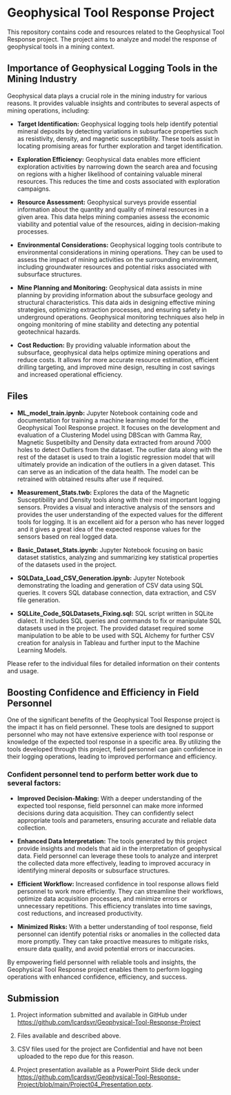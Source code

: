 # Geophysical Tool Response Project

This repository contains code and resources related to the Geophysical Tool Response project. The project aims to analyze and model the response of geophysical tools in a mining context. 

## Importance of Geophysical Logging Tools in the Mining Industry

Geophysical data plays a crucial role in the mining industry for various reasons. It provides valuable insights and contributes to several aspects of mining operations, including:

- **Target Identification:** Geophysical logging tools help identify potential mineral deposits by detecting variations in subsurface properties such as resistivity, density, and magnetic susceptibility. These tools assist in locating promising areas for further exploration and target identification.

- **Exploration Efficiency:** Geophysical data enables more efficient exploration activities by narrowing down the search area and focusing on regions with a higher likelihood of containing valuable mineral resources. This reduces the time and costs associated with exploration campaigns.

- **Resource Assessment:** Geophysical surveys provide essential information about the quantity and quality of mineral resources in a given area. This data helps mining companies assess the economic viability and potential value of the resources, aiding in decision-making processes.

- **Environmental Considerations:** Geophysical logging tools contribute to environmental considerations in mining operations. They can be used to assess the impact of mining activities on the surrounding environment, including groundwater resources and potential risks associated with subsurface structures.

- **Mine Planning and Monitoring:** Geophysical data assists in mine planning by providing information about the subsurface geology and structural characteristics. This data aids in designing effective mining strategies, optimizing extraction processes, and ensuring safety in underground operations. Geophysical monitoring techniques also help in ongoing monitoring of mine stability and detecting any potential geotechnical hazards.

- **Cost Reduction:** By providing valuable information about the subsurface, geophysical data helps optimize mining operations and reduce costs. It allows for more accurate resource estimation, efficient drilling targeting, and improved mine design, resulting in cost savings and increased operational efficiency.

## Files

- **ML_model_train.ipynb:** Jupyter Notebook containing code and documentation for training a machine learning model for the Geophysical Tool Response project. It focuses on the development and evaluation of a Clustering Model using DBScan with Gamma Ray, Magnetic Suspetibilty and Density data extracted from around 7000 holes to detect Outliers from the dataset. The outlier data along with the rest of the dataset is used to train a logistic regression model that will ultimately provide an indication of the outliers in a given dataset. This can serve as an indication of the data health. The model can be retrained with obtained results after use if required.

- **Measurement_Stats.twb:** Explores the data of the Magnetic Susceptibility and Density tools along with their most important logging sensors. Provides a visual and interactive analysis of the sensors and provides the user understanding of the expected values for the different tools for logging. It is an excellent aid for a person who has never logged and it gives a great idea of the expected response values for the sensors based on real logged data.

- **Basic_Dataset_Stats.ipynb:** Jupyter Notebook focusing on basic dataset statistics, analyzing and summarizing key statistical properties of the datasets used in the project.

- **SQLData_Load_CSV_Generation.ipynb:** Jupyter Notebook demonstrating the loading and generation of CSV data using SQL queries. It covers SQL database connection, data extraction, and CSV file generation.

- **SQLLite_Code_SQLDatasets_Fixing.sql:** SQL script written in SQLite dialect. It includes SQL queries and commands to fix or manipulate SQL datasets used in the project. The provided dataset required some manipulation to be able to be used with SQL Alchemy for further CSV creation for analysis in Tableau and further input to the Machine Learning Models. 

Please refer to the individual files for detailed information on their contents and usage.

## Boosting Confidence and Efficiency in Field Personnel

One of the significant benefits of the Geophysical Tool Response project is the impact it has on field personnel. These tools are designed to support personnel who may not have extensive experience with tool response or knowledge of the expected tool response in a specific area. By utilizing the tools developed through this project, field personnel can gain confidence in their logging operations, leading to improved performance and efficiency.

### Confident personnel tend to perform better work due to several factors:

 - **Improved Decision-Making:** With a deeper understanding of the expected tool response, field personnel can make more informed decisions during data acquisition. They can confidently select appropriate tools and parameters, ensuring accurate and reliable data collection.

 - **Enhanced Data Interpretation:** The tools generated by this project provide insights and models that aid in the interpretation of geophysical data. Field personnel can leverage these tools to analyze and interpret the collected data more effectively, leading to improved accuracy in identifying mineral deposits or subsurface structures.

- **Efficient Workflow:** Increased confidence in tool response allows field personnel to work more efficiently. They can streamline their workflows, optimize data acquisition processes, and minimize errors or unnecessary repetitions. This efficiency translates into time savings, cost reductions, and increased productivity.

- **Minimized Risks:** With a better understanding of tool response, field personnel can identify potential risks or anomalies in the collected data more promptly. They can take proactive measures to mitigate risks, ensure data quality, and avoid potential errors or inaccuracies.

By empowering field personnel with reliable tools and insights, the Geophysical Tool Response project enables them to perform logging operations with enhanced confidence, efficiency, and success.

## Submission

1. Project information submitted and available in GitHub under https://github.com/lcardsvr/Geophysical-Tool-Response-Project

2. Files available and described above.

3. CSV files used for the project are Confidential and have not been uploaded to the repo due for this reason.

4. Project presentation available as a PowerPoint Slide deck under https://github.com/lcardsvr/Geophysical-Tool-Response-Project/blob/main/Project04_Presentation.pptx.

